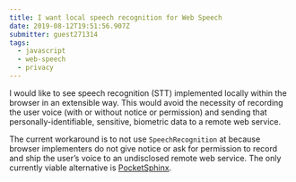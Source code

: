 ```yaml
---
title: I want local speech recognition for Web Speech  
date: 2019-08-12T19:51:56.907Z
submitter: guest271314
tags:
  - javascript
  - web-speech
  - privacy
---
```


I would like to see speech recognition (STT) implemented locally within the browser in an extensible way. This would avoid the necessity of recording the user voice (with or without notice or permission) and sending that personally-identifiable, sensitive, biometric data to a remote web service.

The current workaround is to not use `SpeechRecognition` at because browser implementers do not give notice or ask for permission to record and ship the user’s voice to an undisclosed remote web service. The only currently viable alternative is [PocketSphinx](https://github.com/cmusphinx/pocketsphinx).
